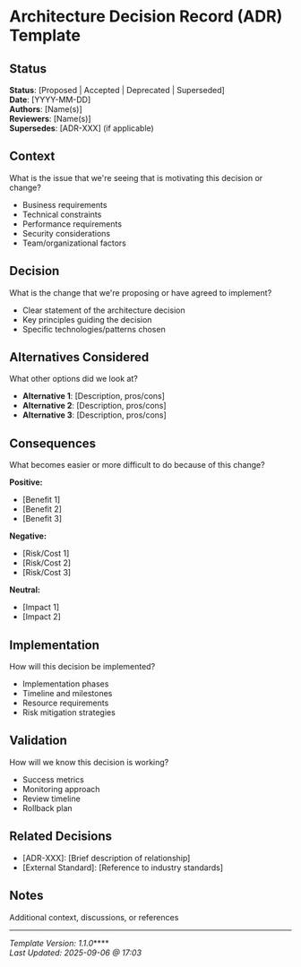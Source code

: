 # Architecture Decision Record (ADR) Template

## Status

**Status**: [Proposed | Accepted | Deprecated | Superseded]  
**Date**: [YYYY-MM-DD]  
**Authors**: [Name(s)]  
**Reviewers**: [Name(s)]  
**Supersedes**: [ADR-XXX] (if applicable)  

## Context
What is the issue that we're seeing that is motivating this decision or change?
- Business requirements
- Technical constraints
- Performance requirements
- Security considerations
- Team/organizational factors

## Decision
What is the change that we're proposing or have agreed to implement?
- Clear statement of the architecture decision
- Key principles guiding the decision
- Specific technologies/patterns chosen

## Alternatives Considered
What other options did we look at?
- **Alternative 1**: [Description, pros/cons]
- **Alternative 2**: [Description, pros/cons]
- **Alternative 3**: [Description, pros/cons]

## Consequences
What becomes easier or more difficult to do because of this change?

**Positive:**
- [Benefit 1]
- [Benefit 2]
- [Benefit 3]

**Negative:**
- [Risk/Cost 1]
- [Risk/Cost 2]
- [Risk/Cost 3]

**Neutral:**
- [Impact 1]
- [Impact 2]

## Implementation
How will this decision be implemented?
- Implementation phases
- Timeline and milestones
- Resource requirements
- Risk mitigation strategies

## Validation
How will we know this decision is working?
- Success metrics
- Monitoring approach
- Review timeline
- Rollback plan

## Related Decisions
- [ADR-XXX]: [Brief description of relationship]
- [External Standard]: [Reference to industry standards]

## Notes
Additional context, discussions, or references

---
*Template Version: 1.1.0*****  
*Last Updated: 2025-09-06 @ 17:03*